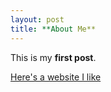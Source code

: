 ```yaml
---
layout: post
title: **About Me**
---
```


This is my **first post**.

[Here's a website I like](http://seriouseats.com)
